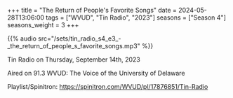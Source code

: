 +++
title = "The Return of People's Favorite Songs"
date = 2024-05-28T13:06:00
tags = ["WVUD", "Tin Radio", "2023"]
seasons = ["Season 4"]
seasons_weight = 3
+++

{{% audio src="/sets/tin_radio_s4_e3_-_the_return_of_people_s_favorite_songs.mp3" %}}

Tin Radio on Thursday, September 14th, 2023

Aired on 91.3 WVUD: The Voice of the University of Delaware

Playlist/Spinitron: https://spinitron.com/WVUD/pl/17876851/Tin-Radio

